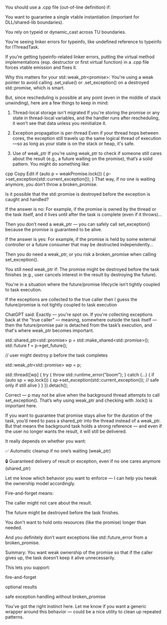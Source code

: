 You should use a .cpp file (out-of-line definition) if:

You want to guarantee a single vtable instantiation (important for DLL/shared-lib boundaries).

You rely on typeid or dynamic_cast across TU boundaries.

You're seeing linker errors for typeinfo, like undefined reference to typeinfo for IThreadTask.

If you’re getting typeinfo-related linker errors, putting the virtual method implementations (esp. destructor or first virtual function) in a .cpp file forces vtable emission and fixes it.



Why this matters for your std::weak_ptr<promise<T>>:
You're using a weak pointer to avoid calling .set_value() or .set_exception() on a destroyed std::promise, which is smart.

But, since rescheduling is possible at any point (even in the middle of stack unwinding), here are a few things to keep in mind:

1. Thread-local storage isn't migrated
If you're storing the promise or any state in thread-local variables, and the handler runs after rescheduling, it won’t see that data unless you reinitialize it.

2. Exception propagation is per-thread
Even if your thread hops between cores, the exception still travels up the same logical thread of execution—so as long as your state is on the stack or heap, it's safe.

3. Use of weak_ptr
If you're using weak_ptr to check if someone still cares about the result (e.g., a future waiting on the promise), that’s a solid pattern. You might do something like:

cpp
Copy
Edit
if (auto p = weakPromise.lock()) {
    p->set_exception(std::current_exception());
}
That way, if no one is waiting anymore, you don’t throw a broken_promise.



Is it possible that the std::promise is destroyed before the exception is caught and handled?

If the answer is no:
For example, if the promise is owned by the thread or the task itself, and it lives until after the task is complete (even if it throws)...

Then you don’t need a weak_ptr — you can safely call set_exception() because the promise is guaranteed to be alive.

If the answer is yes:
For example, if the promise is held by some external controller or a future consumer that may be destructed independently...

Then you do need a weak_ptr, or you risk a broken_promise when calling set_exception().

You still need weak_ptr if:
The promise might be destroyed before the task finishes (e.g., user cancels interest in the result by destroying the future).

You're in a situation where the future/promise lifecycle isn’t tightly coupled to task execution.

If the exceptions are collected to the true caller then I guess the future/promise is not tightly coupled to task execution


ChatGPT said:
Exactly — you're spot on. If you're collecting exceptions back at the "true caller" — meaning, somewhere outside the task itself — then the future/promise pair is detached from the task’s execution, and that's where weak_ptr becomes important.


std::shared_ptr<std::promise<int>> p = std::make_shared<std::promise<int>>();
std::future<int> f = p->get_future();

// user might destroy p before the task completes

std::weak_ptr<std::promise<int>> wp = p;

std::thread([wp] {
    try {
        throw std::runtime_error("boom");
    } catch (...) {
        if (auto sp = wp.lock()) {
            sp->set_exception(std::current_exception()); // safe only if still alive
        }
    }
}).detach();


Correct — p may not be alive when the background thread attempts to call set_exception(). That’s why using weak_ptr and checking with .lock() is important here.


If you want to guarantee that promise stays alive for the duration of the task, you’d need to pass a shared_ptr into the thread instead of a weak_ptr. But that means the background task holds a strong reference — and even if the user no longer wants the result, it will still be delivered.

It really depends on whether you want:

✅ Automatic cleanup if no one’s waiting (weak_ptr)

🔒 Guaranteed delivery of result or exception, even if no one cares anymore (shared_ptr)

Let me know which behavior you want to enforce — I can help you tweak the ownership model accordingly.


Fire-and-forget means:

The caller might not care about the result.

The future might be destroyed before the task finishes.

You don't want to hold onto resources (like the promise) longer than needed.

And you definitely don’t want exceptions like std::future_error from a broken_promise.


Summary:
You want weak ownership of the promise so that if the caller gives up, the task doesn’t keep it alive unnecessarily.

This lets you support:

fire-and-forget

optional results

safe exception handling without broken_promise

You’ve got the right instinct here. Let me know if you want a generic wrapper around this behavior — could be a nice utility to clean up repeated patterns.
